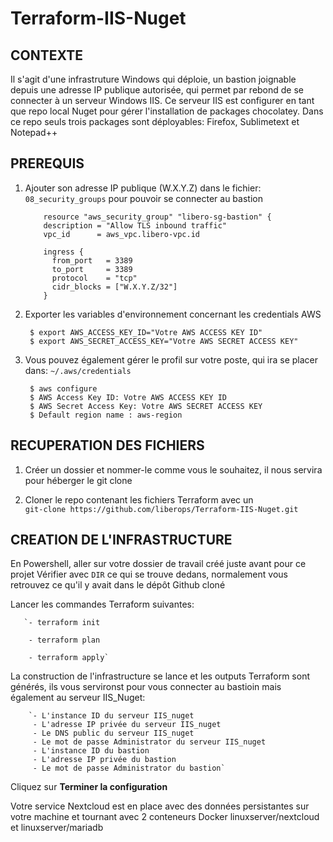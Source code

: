 # Terraform-IIS-Nuget
  
  
  
## CONTEXTE

Il s'agit d'une infrastruture Windows qui déploie, un bastion joignable depuis une adresse IP publique autorisée, qui permet par rebond de se connecter à un serveur Windows IIS.
Ce serveur IIS est configurer en tant que repo local Nuget pour gérer l'installation de packages chocolatey.
Dans ce repo seuls trois packages sont déployables: Firefox, Sublimetext et Notepad++


## PREREQUIS
1. Ajouter son adresse IP publique (W.X.Y.Z) dans le fichier: `08_security_groups` pour pouvoir se connecter au bastion
           
           resource "aws_security_group" "libero-sg-bastion" {
           description = "Allow TLS inbound traffic"
           vpc_id      = aws_vpc.libero-vpc.id

           ingress {
             from_port   = 3389
             to_port     = 3389
             protocol    = "tcp"
             cidr_blocks = ["W.X.Y.Z/32"]
           }
           
           
             

2. Exporter les variables d'environnement concernant les credentials AWS 

        $ export AWS_ACCESS_KEY_ID="Votre AWS ACCESS KEY ID"
        $ export AWS_SECRET_ACCESS_KEY="Votre AWS SECRET ACCESS KEY"
       

3. Vous pouvez également gérer le profil sur votre poste, qui ira se placer dans:  `~/.aws/credentials`

        $ aws configure
        $ AWS Access Key ID: Votre AWS ACCESS KEY ID
        $ AWS Secret Access Key: Votre AWS SECRET ACCESS KEY
        $ Default region name : aws-region
        



  
  
  
## RECUPERATION DES FICHIERS
1. Créer un dossier et nommer-le comme vous le souhaitez, il nous servira pour héberger le git clone    



2. Cloner le repo contenant les fichiers Terraform avec un  
`git-clone https://github.com/liberops/Terraform-IIS-Nuget.git`  
  
 

  
  
## CREATION DE L'INFRASTRUCTURE
En Powershell, aller sur votre dossier de travail créé juste avant pour ce projet
Vérifier avec `DIR` ce qui se trouve dedans, normalement vous retrouvez ce qu'il y avait dans le dépôt Github cloné

Lancer les commandes Terraform suivantes:

       `- terraform init

        - terraform plan
  
        - terraform apply`


La construction de l'infrastructure se lance et les outputs Terraform sont générés, ils vous servironst pour vous connecter au bastioin mais également au serveur IIS_Nuget: 

  
        `- L'instance ID du serveur IIS_nuget
         - L'adresse IP privée du serveur IIS_nuget
         - Le DNS public du serveur IIS_nuget
         - Le mot de passe Administrator du serveur IIS_nuget
         - L'instance ID du bastion
         - L'adresse IP privée du bastion
         - Le mot de passe Administrator du bastion`
  
 

Cliquez sur **Terminer la configuration**  

Votre service Nextcloud est en place avec des données persistantes sur votre machine et tournant avec 2 
conteneurs Docker linuxserver/nextcloud et linuxserver/mariadb
